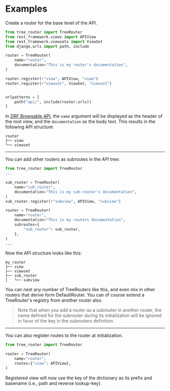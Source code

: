 # Examples

Create a router for the base level of the API.

```python
from tree_router import TreeRouter
from rest_framework.views import APIView
from rest_framework.viewsets import ViewSet
from django.urls import path, include

router = TreeRouter(
    name="router",
    documentation="This is my router's documentation",
)

router.register(r"view", APIView, "view")
router.register(r"viewset", ViewSet, "viewset")


urlpatterns = [
    path("api/", include(router.urls))
]
```

In [DRF Browsable API][browsable-api], the `name` argument will be displayed as the header
of the root view, and the `documentation` as the body text. This results in the following
API structure:

```
router
├── view
└── viewset
```

---

You can add other routers as subroutes in the API tree:

```python
from tree_router import TreeRouter
...

sub_router = TreeRouter(
    name="sub_router",
    documentation="This is my sub-router's documentation",
)
sub_router.register(r"subview", APIView, "subview")

router = TreeRouter(
    name="router",
    documentation="This is my routers documentation",
    subroutes={
        "sub_router": sub_router,
    },
)
...
```

Now the API structure looks like this:

```
my_router
├── view
├── viewset
├── sub_router
│   └── subview
```

You can nest any number of TreeRouters like this, and even mix in other
routers that derive form DefaultRouter. You can of course extend a TreeRouter's
registry from another router also.

> Note that when you add a router as a subrouter in another router, the name defined
> for the subrouter during its initialization will be ignored in favor of the key
> in the subrouters definition.

---

You can also register routes to the router at initialization.

```python
from tree_router import TreeRouter

router = TreeRouter(
    name="router",
    routes={"view": APIView},
)
```

Registered view will now use the key of the dictionary as its prefix and basename
(i.e., path and reverse lookup-key).


[browsable-api]: https://www.django-rest-framework.org/topics/browsable-api/
